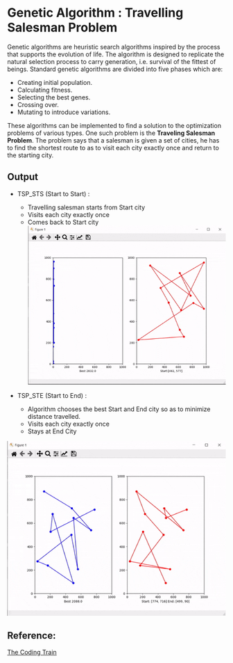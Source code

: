 # Genetic Algorithm : Travelling Salesman Problem
Genetic algorithms are heuristic search algorithms inspired by the process that supports the evolution of life. The algorithm is designed to replicate the natural selection process to carry generation, i.e. survival of the fittest of beings. Standard genetic algorithms are divided into five phases which are:

- Creating initial population.
- Calculating fitness.
- Selecting the best genes.
- Crossing over.
- Mutating to introduce variations.

These algorithms can be implemented to find a solution to the optimization problems of various types. One such problem is the **Traveling Salesman Problem**. The problem says that a salesman is given a set of cities, he has to find the shortest route to as to visit each city exactly once and return to the starting city.

## Output
- TSP_STS (Start to Start) : 
    -   Travelling salesman starts from Start city 
    -    Visits each city exactly once
    -    Comes back to Start city  
![](output/TSP_STS.gif)

- TSP_STE (Start to End) : 
    -   Algorithm chooses the best Start and End city so as to minimize distance travelled.
    -    Visits each city exactly once
    -    Stays at End City
    
![](output/TSP_STE.gif)

## Reference:
[The Coding Train](https://thecodingtrain.com/CodingChallenges/035.1-tsp.html)
